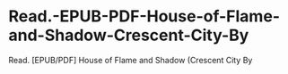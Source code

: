 # Read.-EPUB-PDF-House-of-Flame-and-Shadow-Crescent-City-By
Read. [EPUB/PDF] House of Flame and Shadow (Crescent City By
